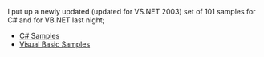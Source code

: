 I put up a newly updated (updated for VS.NET 2003) set of 101 samples for C# and for VB.NET last night;

  * [C# Samples](http://download.microsoft.com/download/6/4/7/6474467e-b2b7-40ea-a478-1d3296e78adf/CSharp.msi)
  * [Visual Basic Samples](http://download.microsoft.com/download/6/4/7/6474467e-b2b7-40ea-a478-1d3296e78adf/VisualBasic.msi)